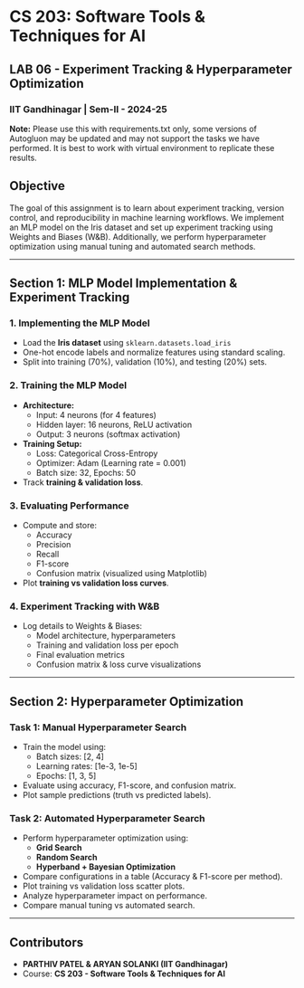 # CS 203: Software Tools & Techniques for AI

## LAB 06 - Experiment Tracking & Hyperparameter Optimization

### IIT Gandhinagar | Sem-II - 2024-25

**Note:** Please use this with requirements.txt only, some versions of Autogluon may be updated and may not support the tasks we have performed. It is best to work with virtual environment to replicate these results. 

## **Objective**

The goal of this assignment is to learn about experiment tracking, version control, and reproducibility in machine learning workflows. We implement an MLP model on the Iris dataset and set up experiment tracking using Weights and Biases (W&B). Additionally, we perform hyperparameter optimization using manual tuning and automated search methods.

---

## **Section 1: MLP Model Implementation & Experiment Tracking**

### **1. Implementing the MLP Model**

- Load the **Iris dataset** using `sklearn.datasets.load_iris`
- One-hot encode labels and normalize features using standard scaling.
- Split into training (70%), validation (10%), and testing (20%) sets.

### **2. Training the MLP Model**

- **Architecture:**
  - Input: 4 neurons (for 4 features)
  - Hidden layer: 16 neurons, ReLU activation
  - Output: 3 neurons (softmax activation)
- **Training Setup:**
  - Loss: Categorical Cross-Entropy
  - Optimizer: Adam (Learning rate = 0.001)
  - Batch size: 32, Epochs: 50
- Track **training & validation loss**.

### **3. Evaluating Performance**

- Compute and store:
  - Accuracy
  - Precision
  - Recall
  - F1-score
  - Confusion matrix (visualized using Matplotlib)
- Plot **training vs validation loss curves**.

### **4. Experiment Tracking with W&B**

- Log details to Weights & Biases:
  - Model architecture, hyperparameters
  - Training and validation loss per epoch
  - Final evaluation metrics
  - Confusion matrix & loss curve visualizations

---

## **Section 2: Hyperparameter Optimization**

### **Task 1: Manual Hyperparameter Search**

- Train the model using:
  - Batch sizes: [2, 4]
  - Learning rates: [1e-3, 1e-5]
  - Epochs: [1, 3, 5]
- Evaluate using accuracy, F1-score, and confusion matrix.
- Plot sample predictions (truth vs predicted labels).

### **Task 2: Automated Hyperparameter Search**

- Perform hyperparameter optimization using:
  - **Grid Search**
  - **Random Search**
  - **Hyperband + Bayesian Optimization**
- Compare configurations in a table (Accuracy & F1-score per method).
- Plot training vs validation loss scatter plots.
- Analyze hyperparameter impact on performance.
- Compare manual tuning vs automated search.

---

## **Contributors**

- **PARTHIV PATEL & ARYAN SOLANKI (IIT Gandhinagar)**
- Course: **CS 203 - Software Tools & Techniques for AI**

